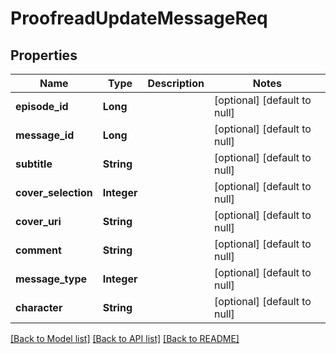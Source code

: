 # ProofreadUpdateMessageReq
## Properties

| Name | Type | Description | Notes |
|------------ | ------------- | ------------- | -------------|
| **episode\_id** | **Long** |  | [optional] [default to null] |
| **message\_id** | **Long** |  | [optional] [default to null] |
| **subtitle** | **String** |  | [optional] [default to null] |
| **cover\_selection** | **Integer** |  | [optional] [default to null] |
| **cover\_uri** | **String** |  | [optional] [default to null] |
| **comment** | **String** |  | [optional] [default to null] |
| **message\_type** | **Integer** |  | [optional] [default to null] |
| **character** | **String** |  | [optional] [default to null] |

[[Back to Model list]](../README.md#documentation-for-models) [[Back to API list]](../README.md#documentation-for-api-endpoints) [[Back to README]](../README.md)

